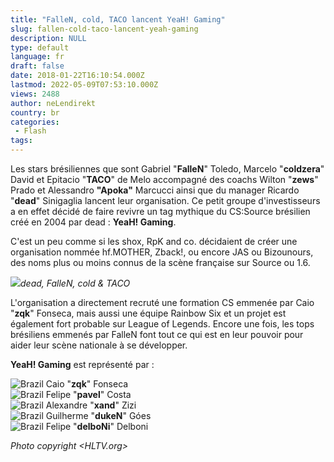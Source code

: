 ```yaml
---
title: "FalleN, cold, TACO lancent YeaH! Gaming"
slug: fallen-cold-taco-lancent-yeah-gaming
description: NULL
type: default
language: fr
draft: false
date: 2018-01-22T16:10:54.000Z
lastmod: 2022-05-09T07:53:10.000Z
views: 2488
author: neLendirekt
country: br
categories:
 - Flash
tags:
---
```

Les stars brésiliennes que sont Gabriel "**FalleN**" Toledo, Marcelo "**coldzera**" David et Epitacio "**TACO**" de Melo accompagné des coachs Wilton "**zews**" Prado et Alessandro **"Apoka"** Marcucci ainsi que du manager Ricardo "**dead**" Sinigaglia lancent leur organisation. Ce petit groupe d'investisseurs a en effet décidé de faire revivre un tag mythique du CS:Source brésilien créé en 2004 par dead : **YeaH! Gaming**. 

C'est un peu comme si les shox, RpK and co. décidaient de créer une organisation nommée hf.MOTHER, Zback!, ou encore JAS ou Bizounours, des noms plus ou moins connus de la scène française sur Source ou 1.6.

![](https://flickshot-ue.s3.eu-west-2.amazonaws.com/flickshot/article/5a65e5a8d4550/images/7H5gTC8yNqTNwbFtQ1v7PAhMoI3WoLvjCiu7XF5J.jpeg)_dead, FalleN, cold & TACO_

L'organisation a directement recruté une formation CS emmenée par Caio "**zqk**" Fonseca, mais aussi une équipe Rainbow Six et un projet est également fort probable sur League of Legends. Encore une fois, les tops brésiliens emmenés par FalleN font tout ce qui est en leur pouvoir pour aider leur scène nationale à se développer.

**YeaH! Gaming** est représenté par :

![Brazil](/images/countries/br.svg)⁠ Caio "**zqk**" Fonseca  
![Brazil](/images/countries/br.svg)⁠ Felipe "**pavel**" Costa  
![Brazil](/images/countries/br.svg)⁠ Alexandre "**xand**" Zizi  
![Brazil](/images/countries/br.svg)⁠ Guilherme "**dukeN**" Góes  
![Brazil](/images/countries/br.svg)⁠ Felipe "**delboNi**" Delboni

_Photo copyright <HLTV.org>_
